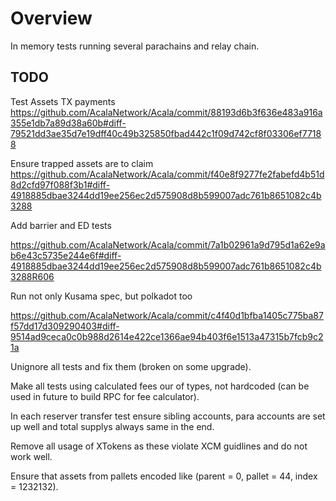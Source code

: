 # Overview

In memory tests running several parachains and relay chain.

## TODO

Test Assets TX payments 
https://github.com/AcalaNetwork/Acala/commit/88193d6b3f636e483a916a355e1db7a89d38a60b#diff-79521dd3ae35d7e19dff40c49b325850fbad442c1f09d742cf8f03306ef77188

Ensure trapped assets are to claim
https://github.com/AcalaNetwork/Acala/commit/f40e8f9277fe2fabefd4b51d8d2cfd97f088f3b1#diff-4918885dbae3244dd19ee256ec2d575908d8b599007adc761b8651082c4b3288

Add barrier and ED tests

https://github.com/AcalaNetwork/Acala/commit/7a1b02961a9d795d1a62e9ab6e43c5735e244e6f#diff-4918885dbae3244dd19ee256ec2d575908d8b599007adc761b8651082c4b3288R606

Run not only Kusama spec, but polkadot too

https://github.com/AcalaNetwork/Acala/commit/c4f40d1bfba1405c775ba87f57dd17d309290403#diff-9514ad9ceca0c0b988d2614e422ce1366ae94b403f6e1513a47315b7fcb9c21a

Unignore all tests and fix them (broken on some upgrade). 

Make all tests using calculated fees our of types, not hardcoded (can be used in future to build RPC for fee calculator).

In each reserver transfer test ensure sibling accounts, para accounts are set up well and total supplys always same in the end.

Remove all usage of XTokens as these violate XCM guidlines and do not work well.

Ensure that assets from pallets encoded like (parent = 0, pallet = 44, index = 1232132).